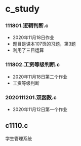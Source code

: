 # c_study

### 111801.逻辑判断.c
- 2020年11月18日作业
- 题目是课本107页的习题，第3题
- 利用了三目运算

### 111802.工资等级判断.c
- 2020年11月18日第二个作业
- 工资等级判断

### 2020111201.双函数.c
- 2020年11月12日第一个作业

## c1110.c
学生管理系统

